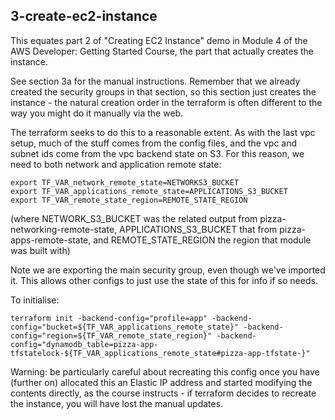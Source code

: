 
## 3-create-ec2-instance

This equates part 2 of "Creating EC2 Instance" demo in Module 4 of the AWS Developer: Getting Started Course,
the part that actually creates the instance. 

See section 3a for the manual instructions. Remember that we already created the security groups
in that section, so this section just creates the instance - the natural creation order in the
terraform is often different to the way you might do it manually via the web.

The terraform seeks to do this to a reasonable extent. As with the last vpc setup, much of
the stuff comes from the config files, and the vpc and subnet ids come from the vpc backend
state on S3. For this reason, we need to both network and application remote state:

    export TF_VAR_network_remote_state=NETWORKS3_BUCKET
	export TF_VAR_applications_remote_state=APPLICATIONS_S3_BUCKET
	export TF_VAR_remote_state_region=REMOTE_STATE_REGION

(where NETWORK_S3_BUCKET was the related output from pizza-networking-remote-state,
APPLICATIONS_S3_BUCKET that from pizza-apps-remote-state, and REMOTE_STATE_REGION
the region that module was built with)

Note we are exporting the main security group, even though we've imported it. This allows
other configs to just use the state of this for info if so needs.

To initialise:

    terraform init -backend-config="profile=app" -backend-config="bucket=${TF_VAR_applications_remote_state}" -backend-config="region=${TF_VAR_remote_state_region}" -backend-config="dynamodb_table=pizza-app-tfstatelock-${TF_VAR_applications_remote_state#pizza-app-tfstate-}"

Warning: be particularly careful about recreating this config once you have (further on)
allocated this an Elastic IP address and started modifying the contents directly, as
the course instructs - if terraform decides to recreate the instance, you will have lost
the manual updates.

